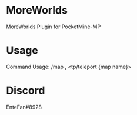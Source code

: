 # MoreWorlds
MoreWorlds Plugin for PocketMine-MP

# Usage
Command Usage: /map <create>, <tp/teleport {map name}> <load>


# Discord
EnteFan#8928 
